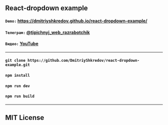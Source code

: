 ## React-dropdown example

#### `Demo:` https://dmitriyshkredov.github.io/react-dropdown-example/

#### `Телеграм:` [@tipichnyj_web_razrabotchik](https://t.me/tipichnyj_web_razrabotchik)

#### `Видео:` [YouTube](https://youtu.be/f228Z-u4dwQ)

---

#### `git clone https://github.com/DmitriyShkredov/react-dropdown-example.git`

#### `npm install`

#### `npm run dev`

#### `npm run build`

---

## MIT License

